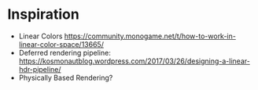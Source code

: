 # Inspiration

- Linear Colors https://community.monogame.net/t/how-to-work-in-linear-color-space/13665/
- Deferred rendering pipeline: https://kosmonautblog.wordpress.com/2017/03/26/designing-a-linear-hdr-pipeline/
- Physically Based Rendering?